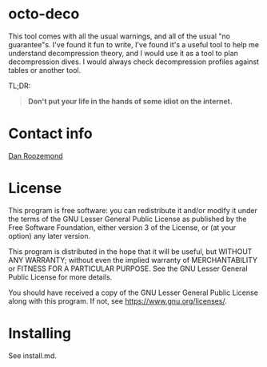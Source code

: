 # octo-deco
This tool comes with all the usual warnings, and all of the usual "no guarantee"s. I've found it fun to write, I've found it's a useful tool to help me understand decompression theory, and I would use it as a tool to plan decompression dives. I would always check decompression profiles against tables or another tool.

TL;DR:
> **Don't put your life in the hands of some idiot on the internet.**

# Contact info
[Dan Roozemond](mailto:dan.roozemond@gmail.com)
 
# License
This program is free software: you can redistribute it and/or modify
it under the terms of the GNU Lesser General Public License as published by
the Free Software Foundation, either version 3 of the License, or
(at your option) any later version.

This program is distributed in the hope that it will be useful,
but WITHOUT ANY WARRANTY; without even the implied warranty of
MERCHANTABILITY or FITNESS FOR A PARTICULAR PURPOSE.  See the
GNU Lesser General Public License for more details.

You should have received a copy of the GNU Lesser General Public License
along with this program.  If not, see <https://www.gnu.org/licenses/>.

# Installing
See install.md.